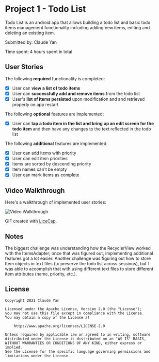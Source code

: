 # Project 1 - Todo List

Todo List is an android app that allows building a todo list and basic todo items management functionality including adding new items, editing and deleting an existing item.

Submitted by: Claude Yan

Time spent: 4 hours spent in total

## User Stories

The following **required** functionality is completed:

* [x] User can **view a list of todo items**
* [x] User can **successfully add and remove items** from the todo list
* [x] User's **list of items persisted** upon modification and and retrieved properly on app restart

The following **optional** features are implemented:

* [x] User can **tap a todo item in the list and bring up an edit screen for the todo item** and then have any changes to the text reflected in the todo list

The following **additional** features are implemented:

* [x] User can add items with priority
* [x] User can edit item priorities
* [x] Items are sorted by descending priority
* [x] Item names can't be empty
* [x] User can mark items as complete

## Video Walkthrough

Here's a walkthrough of implemented user stories:

<img src='http://g.recordit.co/Cx6Eep6qzO.gif' title='Video Walkthrough' width='' alt='Video Walkthrough' />

GIF created with [LiceCap](http://www.cockos.com/licecap/).

## Notes

The biggest challenge was understanding how the RecyclerView worked with the ItemsAdapter; once that was figured out, implementing additional features got a lot easier. Another challenge was figuring out how to store Item objects in text files (to preserve the todo list across sessions), but I was able to accomplish that with using different text files to store different item attributes (name, priority, etc.). 

## License

    Copyright 2021 Claude Yan

    Licensed under the Apache License, Version 2.0 (the "License");
    you may not use this file except in compliance with the License.
    You may obtain a copy of the License at

        http://www.apache.org/licenses/LICENSE-2.0

    Unless required by applicable law or agreed to in writing, software
    distributed under the License is distributed on an "AS IS" BASIS,
    WITHOUT WARRANTIES OR CONDITIONS OF ANY KIND, either express or implied.
    See the License for the specific language governing permissions and
    limitations under the License.
